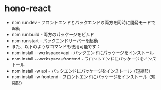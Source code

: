 # hono-react

* npm run dev - フロントエンドとバックエンドの両方を同時に開発モードで起動
* npm run build - 両方のパッケージをビルド
* npm run start - バックエンドサーバーを起動
* また、以下のようなコマンドも使用可能です：
* npm install <package> --workspace=api - バックエンドにパッケージをインストール
* npm install <package> --workspace=frontend - フロントエンドにパッケージをインストール
* npm install <package> -w api - バックエンドにパッケージをインストール（短縮形）
* npm install <package> -w frontend - フロントエンドにパッケージをインストール（短縮形）
